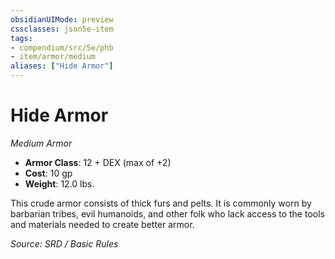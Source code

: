 ```yaml
---
obsidianUIMode: preview
cssclasses: json5e-item
tags:
- compendium/src/5e/phb
- item/armor/medium
aliases: ["Hide Armor"]
---
```

# Hide Armor
*Medium Armor*  

- **Armor Class**: 12 + DEX (max of +2)
- **Cost**: 10 gp
- **Weight**: 12.0 lbs.

This crude armor consists of thick furs and pelts. It is commonly worn by barbarian tribes, evil humanoids, and other folk who lack access to the tools and materials needed to create better armor.

*Source: SRD / Basic Rules*